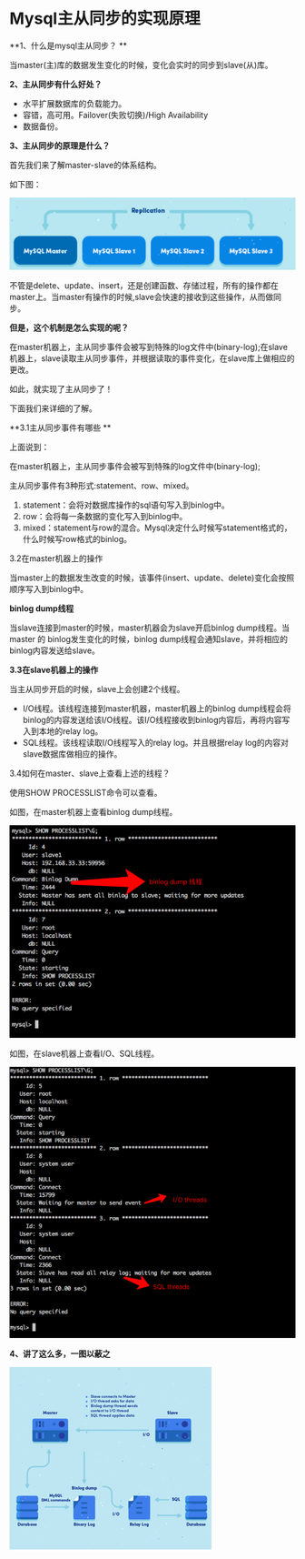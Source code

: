 # Mysql主从同步的实现原理



**1、什么是mysql主从同步？
**

当master(主)库的数据发生变化的时候，变化会实时的同步到slave(从)库。

**2、主从同步有什么好处？**

- 水平扩展数据库的负载能力。
- 容错，高可用。Failover(失败切换)/High Availability
- 数据备份。

**3、主从同步的原理是什么？**

首先我们来了解master-slave的体系结构。

如下图：

![2017031315163835](Mysql主从同步的实现原理.assets/2017031315163835.png)

不管是delete、update、insert，还是创建函数、存储过程，所有的操作都在master上。当master有操作的时候,slave会快速的接收到这些操作，从而做同步。

**但是，这个机制是怎么实现的呢？**

在master机器上，主从同步事件会被写到特殊的log文件中(binary-log);在slave机器上，slave读取主从同步事件，并根据读取的事件变化，在slave库上做相应的更改。

如此，就实现了主从同步了！

下面我们来详细的了解。

**3.1主从同步事件有哪些
**

上面说到：

在master机器上，主从同步事件会被写到特殊的log文件中(binary-log);

主从同步事件有3种形式:statement、row、mixed。

1. statement：会将对数据库操作的sql语句写入到binlog中。
2. row：会将每一条数据的变化写入到binlog中。
3. mixed：statement与row的混合。Mysql决定什么时候写statement格式的，什么时候写row格式的binlog。

3.2在master机器上的操作

当master上的数据发生改变的时候，该事件(insert、update、delete)变化会按照顺序写入到binlog中。

**binlog dump线程**

当slave连接到master的时候，master机器会为slave开启binlog dump线程。当master 的 binlog发生变化的时候，binlog dump线程会通知slave，并将相应的binlog内容发送给slave。

**3.3在slave机器上的操作**

当主从同步开启的时候，slave上会创建2个线程。

- I/O线程。该线程连接到master机器，master机器上的binlog dump线程会将binlog的内容发送给该I/O线程。该I/O线程接收到binlog内容后，再将内容写入到本地的relay log。
- SQL线程。该线程读取I/O线程写入的relay log。并且根据relay log的内容对slave数据库做相应的操作。

3.4如何在master、slave上查看上述的线程？

使用SHOW PROCESSLIST命令可以查看。

如图，在master机器上查看binlog dump线程。

![2017031315163936](Mysql主从同步的实现原理.assets/2017031315163936.png)

如图，在slave机器上查看I/O、SQL线程。

![2017031315164037](Mysql主从同步的实现原理.assets/2017031315164037.png)

**4、讲了这么多，一图以蔽之**

![2017031315164038](Mysql主从同步的实现原理.assets/2017031315164038.png)